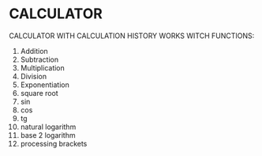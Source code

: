 # CALCULATOR
CALCULATOR WITH CALCULATION HISTORY
WORKS WITCH FUNCTIONS: 
  1) Addition
  2) Subtraction
  3) Multiplication
  4) Division
  5) Exponentiation
  6) square root
  7) sin
  8) cos
  9) tg
  10) natural logarithm
  11) base 2 logarithm
  12) processing brackets
